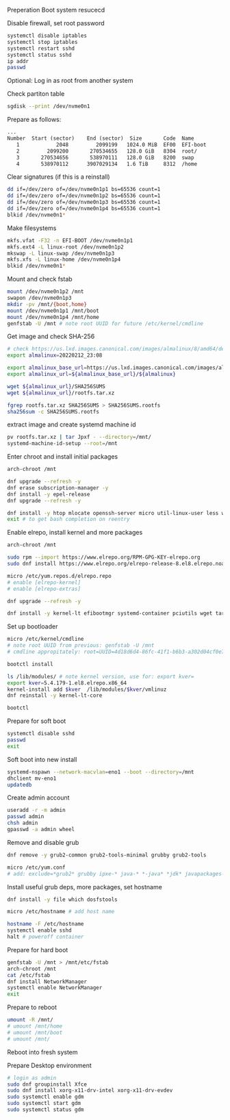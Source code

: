Preperation
Boot system resucecd

Disable firewall, set root password
```sh
systemctl disable iptables
systemctl stop iptables
systemctl restart sshd
systemctl status sshd
ip addr
passwd
```

Optional: Log in as root from another system

Check partiton table
```sh
sgdisk --print /dev/nvme0n1
```

Prepare as follows:
```txt
...
Number  Start (sector)    End (sector)  Size       Code  Name
   1            2048         2099199   1024.0 MiB  EF00  EFI-boot
   2         2099200       270534655   128.0 GiB   8304  root/
   3       270534656       538970111   128.0 GiB   8200  swap
   4       538970112      3907029134   1.6 TiB     8312  /home
```

Clear signatures (if this is a reinstall)
```sh
dd if=/dev/zero of=/dev/nvme0n1p1 bs=65536 count=1
dd if=/dev/zero of=/dev/nvme0n1p2 bs=65536 count=1
dd if=/dev/zero of=/dev/nvme0n1p3 bs=65536 count=1
dd if=/dev/zero of=/dev/nvme0n1p4 bs=65536 count=1
blkid /dev/nvme0n1*
```

Make filesystems
```sh
mkfs.vfat -F32 -n EFI-BOOT /dev/nvme0n1p1
mkfs.ext4 -L linux-root /dev/nvme0n1p2
mkswap -L linux-swap /dev/nvme0n1p3
mkfs.xfs -L linux-home /dev/nvme0n1p4
blkid /dev/nvme0n1*
```


Mount and check fstab
```sh
mount /dev/nvme0n1p2 /mnt
swapon /dev/nvme0n1p3
mkdir -pv /mnt/{boot,home}
mount /dev/nvme0n1p1 /mnt/boot
mount /dev/nvme0n1p4 /mnt/home
genfstab -U /mnt # note root UUID for future /etc/kernel/cmdline
```

Get image and check SHA-256
```sh
# check https://us.lxd.images.canonical.com/images/almalinux/8/amd64/default/ and set almalinux to latest
export almalinux=20220212_23:08

export almalinux_base_url=https://us.lxd.images.canonical.com/images/almalinux/8/amd64/default
export almalinux_url=${almalinux_base_url}/${almalinux}

wget ${almalinux_url}/SHA256SUMS
wget ${almalinux_url}/rootfs.tar.xz

fgrep rootfs.tar.xz SHA256SUMS > SHA256SUMS.rootfs
sha256sum -c SHA256SUMS.rootfs
```


extract image and create systemd machine id
```sh
pv rootfs.tar.xz | tar Jpxf - --directory=/mnt/
systemd-machine-id-setup --root=/mnt
```

Enter chroot and install initial packages
```sh
arch-chroot /mnt

dnf upgrade --refresh -y
dnf erase subscription-manager -y
dnf install -y epel-release
dnf upgrade --refresh -y

dnf install -y htop mlocate openssh-server micro util-linux-user less which man-db bash-completion git
exit # to get bash completion on reentry
```

Enable elrepo, install kernel and more packages
```sh
arch-chroot /mnt

sudo rpm --import https://www.elrepo.org/RPM-GPG-KEY-elrepo.org
sudo dnf install https://www.elrepo.org/elrepo-release-8.el8.elrepo.noarch.rpm -y

micro /etc/yum.repos.d/elrepo.repo
# enable [elrepo-kernel]
# enable [elrepo-extras]

dnf upgrade --refresh -y

dnf install -y kernel-lt efibootmgr systemd-container pciutils wget tar lshw
```

Set up bootloader
```sh
micro /etc/kernel/cmdline
# note root UUID from previous: genfstab -U /mnt
# cmdline appropitately: root=UUID=4d18d6d4-86fc-41f1-b6b3-a302d04cf0e7 rw quiet

bootctl install

ls /lib/modules/ # note kernel version, use for: export kver=
export kver=5.4.179-1.el8.elrepo.x86_64
kernel-install add $kver  /lib/modules/$kver/vmlinuz
dnf reinstall -y kernel-lt-core

bootctl
```

Prepare for soft boot
```sh
systemctl disable sshd
passwd
exit
```

Soft boot into new install
```sh
systemd-nspawn --network-macvlan=eno1 --boot --directory=/mnt
dhclient mv-eno1
updatedb
```

Create admin account
```sh
useradd -r -m admin
passwd admin
chsh admin
gpasswd -a admin wheel
```

Remove and disable grub
```sh
dnf remove -y grub2-common grub2-tools-minimal grubby grub2-tools

micro /etc/yum.conf
# add: exclude=*grub2* grubby ipxe-* java-* *-java* *jdk* javapackages-*
```

Install useful grub deps, more packages, set hostname
```sh
dnf install -y file which dosfstools

micro /etc/hostname # add host name

hostname -F /etc/hostname
systemctl enable sshd
halt # poweroff container
```


Prepare for hard boot
```sh
genfstab -U /mnt > /mnt/etc/fstab
arch-chroot /mnt
cat /etc/fstab
dnf install NetworkManager
systemctl enable NetworkManager
exit
```

Prepare to reboot
```sh
umount -R /mnt/
# umount /mnt/home
# umount /mnt/boot
# umount /mnt/
```

Reboot into fresh system

Prepare Desktop environment
```sh
# login as admin
sudo dnf groupinstall Xfce
sudo dnf install xorg-x11-drv-intel xorg-x11-drv-evdev
sudo systemctl enable gdm
sudo systemctl start gdm
sudo systemctl status gdm
```

